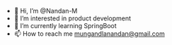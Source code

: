 - 👋 Hi, I’m @Nandan-M
- 👀 I’m interested in product development
- 🌱 I’m currently learning SpringBoot
- 📫 How to reach me mungandlanandan@gmail.com

<!---
Nandan-M/Nandan-M is a ✨ special ✨ repository because its `README.md` (this file) appears on your GitHub profile.
You can click the Preview link to take a look at your changes.
--->
